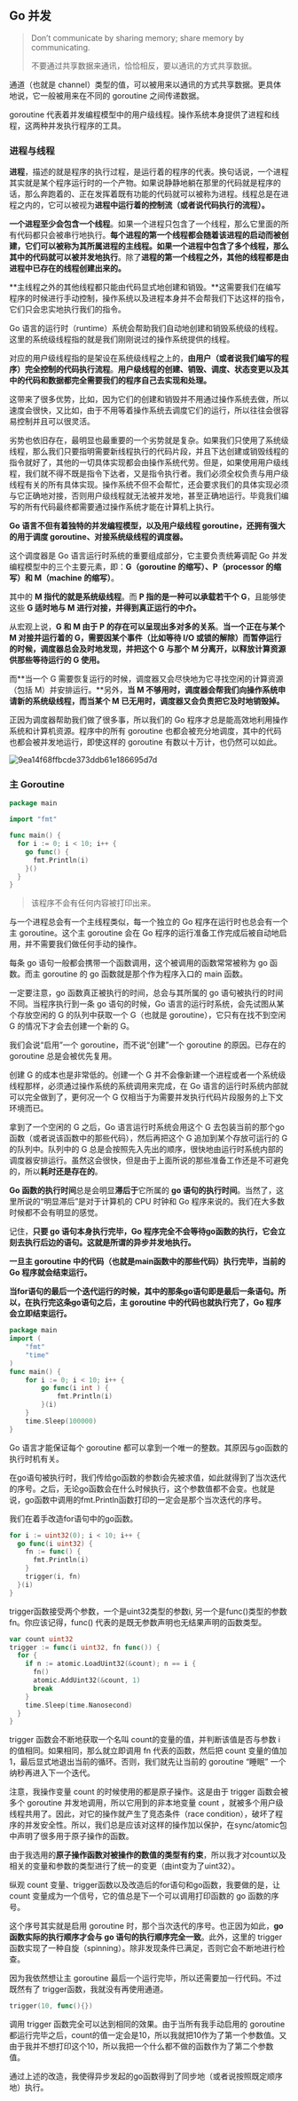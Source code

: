 ## Go 并发

> Don’t communicate by sharing memory; share memory by communicating.
>
> 不要通过共享数据来通讯，恰恰相反，要以通讯的方式共享数据。

通道（也就是 channel）类型的值，可以被用来以通讯的方式共享数据。更具体地说，它一般被用来在不同的 goroutine 之间传递数据。

goroutine 代表着并发编程模型中的用户级线程。操作系统本身提供了进程和线程，这两种并发执行程序的工具。

### 进程与线程

**进程**，描述的就是程序的执行过程，是运行着的程序的代表。换句话说，一个进程其实就是某个程序运行时的一个产物。如果说静静地躺在那里的代码就是程序的话，那么奔跑着的、正在发挥着既有功能的代码就可以被称为进程。线程总是在进程之内的，它可以被视为**进程中运行着的控制流（或者说代码执行的流程）。**



**一个进程至少会包含一个线程**。如果一个进程只包含了一个线程，那么它里面的所有代码都只会被串行地执行。**每个进程的第一个线程都会随着该进程的启动而被创建，它们可以被称为其所属进程的主线程。**如果一个进程中包含了多个线程，那么**其中的代码就可以被并发地执行**。除了**进程的第一个线程之外，其他的线程都是由进程中已存在的线程创建出来的。**

**主线程之外的其他线程都只能由代码显式地创建和销毁。**这需要我们在编写程序的时候进行手动控制，操作系统以及进程本身并不会帮我们下达这样的指令，它们只会忠实地执行我们的指令。

Go 语言的运行时（runtime）系统会帮助我们自动地创建和销毁系统级的线程。这里的系统级线程指的就是我们刚刚说过的操作系统提供的线程。

对应的用户级线程指的是架设在系统级线程之上的，**由用户（或者说我们编写的程序）完全控制的代码执行流程**。**用户级线程的创建、销毁、调度、状态变更以及其中的代码和数据都完全需要我们的程序自己去实现和处理。**

这带来了很多优势，比如，因为它们的创建和销毁并不用通过操作系统去做，所以速度会很快，又比如，由于不用等着操作系统去调度它们的运行，所以往往会很容易控制并且可以很灵活。

劣势也依旧存在，最明显也最重要的一个劣势就是复杂。如果我们只使用了系统级线程，那么我们只要指明需要新线程执行的代码片段，并且下达创建或销毁线程的指令就好了，其他的一切具体实现都会由操作系统代劳。但是，如果使用用户级线程，我们就不得不既是指令下达者，又是指令执行者。我们必须全权负责与用户级线程有关的所有具体实现。操作系统不但不会帮忙，还会要求我们的具体实现必须与它正确地对接，否则用户级线程就无法被并发地，甚至正确地运行。毕竟我们编写的所有代码最终都需要通过操作系统才能在计算机上执行。

**Go 语言不但有着独特的并发编程模型，以及用户级线程 goroutine，还拥有强大的用于调度 goroutine、对接系统级线程的调度器。**

这个调度器是 Go 语言运行时系统的重要组成部分，它主要负责统筹调配 Go 并发编程模型中的三个主要元素，即：**G（goroutine 的缩写）、P（processor 的缩写）和 M（machine 的缩写）**。

其中的 **M 指代的就是系统级线程**。而 **P 指的是一种可以承载若干个 G**，且能够使这些 **G 适时地与 M 进行对接，并得到真正运行的中介。**

从宏观上说，**G 和 M 由于 P 的存在可以呈现出多对多的关系**。**当一个正在与某个 M 对接并运行着的 G，需要因某个事件（比如等待 I/O 或锁的解除）而暂停运行的时候，调度器总会及时地发现，并把这个 G 与那个 M 分离开，以释放计算资源供那些等待运行的 G 使用。**

而**当一个 G 需要恢复运行的时候，调度器又会尽快地为它寻找空闲的计算资源（包括 M）并安排运行。**另外，**当 M 不够用时，调度器会帮我们向操作系统申请新的系统级线程，而当某个 M 已无用时，调度器又会负责把它及时地销毁掉。**

正因为调度器帮助我们做了很多事，所以我们的 Go 程序才总是能高效地利用操作系统和计算机资源。程序中的所有 goroutine 也都会被充分地调度，其中的代码也都会被并发地运行，即使这样的 goroutine 有数以十万计，也仍然可以如此。

![9ea14f68ffbcde373ddb61e186695d7d](https://static001.geekbang.org/resource/image/9e/7d/9ea14f68ffbcde373ddb61e186695d7d.png)



### 主 Goroutine

```go
package main

import "fmt"

func main() {
  for i := 0; i < 10; i++ {
    go func() {
      fmt.Println(i)
    }()
  }
}
```

> 该程序不会有任何内容被打印出来。

与一个进程总会有一个主线程类似，每一个独立的 Go 程序在运行时也总会有一个主 goroutine。这个主 goroutine 会在 Go 程序的运行准备工作完成后被自动地启用，并不需要我们做任何手动的操作。

每条 go 语句一般都会携带一个函数调用，这个被调用的函数常常被称为 go 函数。而主 goroutine 的 go 函数就是那个作为程序入口的 main 函数。

一定要注意，go 函数真正被执行的时间，总会与其所属的 go 语句被执行的时间不同。当程序执行到一条 go 语句的时候，Go 语言的运行时系统，会先试图从某个存放空闲的 G 的队列中获取一个 G（也就是 goroutine），它只有在找不到空闲 G 的情况下才会去创建一个新的 G。

我们会说“启用”一个 goroutine，而不说“创建”一个 goroutine 的原因。已存在的 goroutine 总是会被优先复用。

创建 G 的成本也是非常低的。创建一个 G 并不会像新建一个进程或者一个系统级线程那样，必须通过操作系统的系统调用来完成，在 Go 语言的运行时系统内部就可以完全做到了，更何况一个 G 仅相当于为需要并发执行代码片段服务的上下文环境而已。

拿到了一个空闲的 G 之后，Go 语言运行时系统会用这个 G 去包装当前的那个go函数（或者说该函数中的那些代码），然后再把这个 G 追加到某个存放可运行的 G 的队列中。队列中的 G 总是会按照先入先出的顺序，很快地由运行时系统内部的调度器安排运行。虽然这会很快，但是由于上面所说的那些准备工作还是不可避免的，所以**耗时还是存在的**。

**Go 函数的执行时间**总是会明显**滞后于**它所属的 **go 语句的执行时间**。当然了，这里所说的“明显滞后”是对于计算机的 CPU 时钟和 Go 程序来说的。我们在大多数时候都不会有明显的感觉。

记住，**只要 go 语句本身执行完毕，Go 程序完全不会等待go函数的执行，它会立刻去执行后边的语句。这就是所谓的异步并发地执行。**

**一旦主 goroutine 中的代码（也就是main函数中的那些代码）执行完毕，当前的 Go 程序就会结束运行。**

**当for语句的最后一个迭代运行的时候，其中的那条go语句即是最后一条语句。所以，在执行完这条go语句之后，主 goroutine 中的代码也就执行完了，Go 程序会立即结束运行。**



```go
package main
import (
	"fmt"
	"time"
)
func main() {
	for i := 0; i < 10; i++ {
		go func(i int ) {
			fmt.Println(i)
		}(i)
	}
	time.Sleep(100000)
}
```

Go 语言才能保证每个 goroutine 都可以拿到一个唯一的整数。其原因与go函数的执行时机有关。

在go语句被执行时，我们传给go函数的参数i会先被求值，如此就得到了当次迭代的序号。之后，无论go函数会在什么时候执行，这个参数值都不会变。也就是说，go函数中调用的fmt.Println函数打印的一定会是那个当次迭代的序号。

我们在着手改造for语句中的go函数。

```go
for i := uint32(0); i < 10; i++ {
  go func(i uint32) {
    fn := func() {
      fmt.Println(i)
    }
    trigger(i, fn)
  }(i)
}
```

trigger函数接受两个参数，一个是uint32类型的参数i, 另一个是func()类型的参数fn。你应该记得，func() 代表的是既无参数声明也无结果声明的函数类型。



```go
var count uint32
trigger := func(i uint32, fn func()) {
  for {
    if n := atomic.LoadUint32(&count); n == i {
      fn()
      atomic.AddUint32(&count, 1)
      break
    }
    time.Sleep(time.Nanosecond)
  }
}
```

trigger 函数会不断地获取一个名叫 count的变量的值，并判断该值是否与参数 i 的值相同。如果相同，那么就立即调用 fn 代表的函数，然后把 count 变量的值加 1，最后显式地退出当前的循环。否则，我们就先让当前的 goroutine “睡眠” 一个纳秒再进入下一个迭代。



注意，我操作变量 count 的时候使用的都是原子操作。这是由于 trigger 函数会被多个 goroutine 并发地调用，所以它用到的非本地变量 count ，就被多个用户级线程共用了。因此，对它的操作就产生了竞态条件（race condition），破坏了程序的并发安全性。所以，我们总是应该对这样的操作加以保护，在sync/atomic包中声明了很多用于原子操作的函数。

由于我选用的**原子操作函数对被操作的数值的类型有约束**，所以我才对count以及相关的变量和参数的类型进行了统一的变更（由int变为了uint32）。



纵观 count 变量、trigger函数以及改造后的for语句和go函数，我要做的是，让 count 变量成为一个信号，它的值总是下一个可以调用打印函数的 go 函数的序号。

这个序号其实就是启用 goroutine 时，那个当次迭代的序号。也正因为如此，**go 函数实际的执行顺序才会与 go 语句的执行顺序完全一致**。此外，这里的 trigger 函数实现了一种自旋（spinning）。除非发现条件已满足，否则它会不断地进行检查。

因为我依然想让主 goroutine 最后一个运行完毕，所以还需要加一行代码。不过既然有了 trigger函数，我就没有再使用通道。

```go
trigger(10, func(){})
```

调用 trigger 函数完全可以达到相同的效果。由于当所有我手动启用的 goroutine 都运行完毕之后，count的值一定会是10，所以我就把10作为了第一个参数值。又由于我并不想打印这个10，所以我把一个什么都不做的函数作为了第二个参数值。

通过上述的改造，我使得异步发起的go函数得到了同步地（或者说按照既定顺序地）执行。

